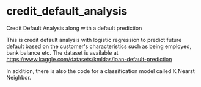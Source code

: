 # credit_default_analysis
Credit Default Analysis along with a default prediction 

This is credit default analysis with logistic regression to predict future default based on the customer's characteristics such as being employed, 
bank balance etc. The dataset is available at https://www.kaggle.com/datasets/kmldas/loan-default-prediction

In addition, there is also the code for a classification model called K Nearst Neighbor. 
